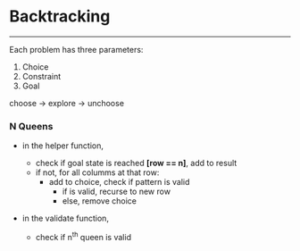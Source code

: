 # Backtracking
___

Each problem has three parameters:
1. Choice 
2. Constraint
3. Goal

choose -> explore -> unchoose

### N Queens
- in the helper function, 
	- check if goal state is reached __[row == n]__, add to result
	- if not, for all columms at that row:
		- add to choice, check if pattern is valid
			- if is valid, recurse to new row
			- else, remove choice

- in the validate function,
	- check if n<sup>th</sup> queen is valid

